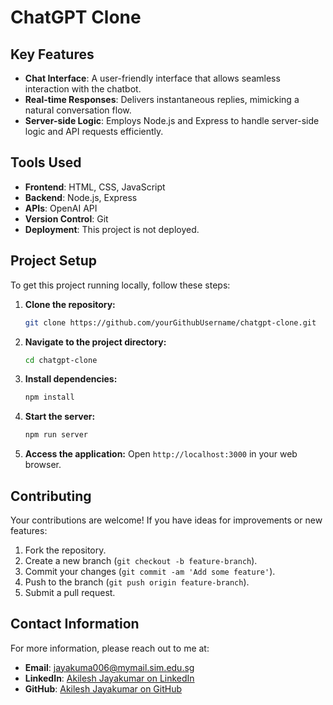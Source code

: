 # ChatGPT Clone

## Key Features

- **Chat Interface**: A user-friendly interface that allows seamless interaction with the chatbot.
- **Real-time Responses**: Delivers instantaneous replies, mimicking a natural conversation flow.
- **Server-side Logic**: Employs Node.js and Express to handle server-side logic and API requests efficiently.

## Tools Used

- **Frontend**: HTML, CSS, JavaScript
- **Backend**: Node.js, Express
- **APIs**: OpenAI API
- **Version Control**: Git
- **Deployment**: This project is not deployed.

## Project Setup

To get this project running locally, follow these steps:

1. **Clone the repository:**
   ```bash
   git clone https://github.com/yourGithubUsername/chatgpt-clone.git
   ```
2. **Navigate to the project directory:**
   ```bash
   cd chatgpt-clone
   ```
3. **Install dependencies:**
   ```bash
   npm install
   ```
4. **Start the server:**
   ```bash
   npm run server
   ```
5. **Access the application:**
   Open `http://localhost:3000` in your web browser.

## Contributing

Your contributions are welcome! If you have ideas for improvements or new features:

1. Fork the repository.
2. Create a new branch (`git checkout -b feature-branch`).
3. Commit your changes (`git commit -am 'Add some feature'`).
4. Push to the branch (`git push origin feature-branch`).
5. Submit a pull request.

## Contact Information

For more information, please reach out to me at:

- **Email**: jayakuma006@mymail.sim.edu.sg
- **LinkedIn**: [Akilesh Jayakumar on LinkedIn](https://www.linkedin.com/in/akileshjayakumar/)
- **GitHub**: [Akilesh Jayakumar on GitHub](https://github.com/akileshjayakumar)

